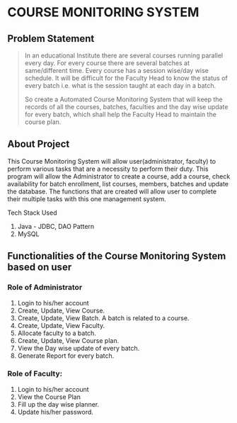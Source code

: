# COURSE MONITORING SYSTEM

## Problem Statement 

> In an educational Institute there are several courses running parallel every day. For every course there are several batches at same/different time. Every course has a session wise/day wise schedule. It will be difficult for the Faculty Head to know the status of every batch i.e. what is the session taught at each day in a batch.
> 
> So create a Automated Course Monitoring System that will keep the records of all the courses, batches, faculties and the day wise update for every batch, which shall help the Faculty Head to maintain the course plan.

## About Project
This Course Monitoring System will allow user(administrator, faculty) to perform various tasks that are a necessity to perform their duty. This program will allow the Administrator to create a course, add a course, check availability for batch enrollment, list courses, members, batches and update the database. The functions that are created will allow user to complete their multiple tasks with this one management system.

Tech Stack Used
1. Java - JDBC, DAO Pattern
2. MySQL

## Functionalities of the Course Monitoring System based on user
### Role of Administrator 
1. Login to his/her account
2. Create, Update, View Course.
3. Create, Update, View Batch. A batch is related to a course. 
4. Create, Update, View Faculty.
5. Allocate faculty to a batch.
6. Create, Update, View Course plan.
7. View the Day wise update of every batch.
8. Generate Report for every batch.

### Role of Faculty:
1. Login to his/her account
2. View the Course Plan
3. Fill up the day wise planner.
4. Update his/her password.

